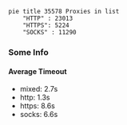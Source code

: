 
```mermaid
pie title 35578 Proxies in list
    "HTTP" : 23013
    "HTTPS": 5224
    "SOCKS" : 11290
```

### Some Info
#### Average Timeout

- mixed: 2.7s
- http: 1.3s
- https: 8.6s
- socks: 6.6s